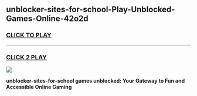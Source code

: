 
## unblocker-sites-for-school-Play-Unblocked-Games-Online-42o2d
<h3>
<a href="https://premium76.site?title=unblocker-sites-for-school&ref=25A">CLICK TO PLAY</a></h3>
<hr>

<h3>
<a href="https://premium76.site?title=unblocker-sites-for-school&ref=25A">CLICK 2 PLAY</a>
  
</h3>

<a href="https://premium76.site?title=unblocker-sites-for-school&ref=25A"><img src="https://clearcache.store/games.png"></a>


**unblocker-sites-for-school games unblocked: Your Gateway to Fun and Accessible Online Gaming**
